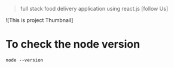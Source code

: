 > full stack food delivery application using react.js
> [follow Us]

![This is project Thumbnail]

# To check the node version

```
node --version
```

